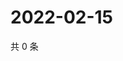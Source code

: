# 2022-02-15

共 0 条

<!-- BEGIN WEIBO -->
<!-- 最后更新时间 Tue Feb 15 2022 06:13:16 GMT+0800 (China Standard Time) -->

<!-- END WEIBO -->
